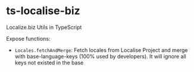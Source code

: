 # ts-localise-biz
Localize.biz Utils in TypeScript

Expose functions:
  - `Locales.fetchAndMerge`: Fetch locales from Localise Project and merge with base-language-keys 
  (100% used by developers). It will ignore all keys not existed in the base
